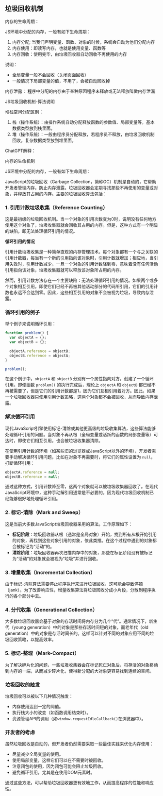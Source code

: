 ## 垃圾回收机制



内存的生命周期：

JS环境中分配的内存，一般有如下生命周期：

1. 内存分配; 当我们声明变量、函数、对象的时候，系统会自动为他们分配内存
2. 内存使用：即读写内存，也就是使用变量、函数等
3. 内存回收：使用完毕，由垃圾回收器自动回收不再使用的内存


说明： 
- 全局变量一般不会回收（关闭页面回收）
- 一般情况下局部变量的值，不用了，会被自动回收掉

内存泄露： 程序中分配的内存由于某种原因程序未释放或无法释放叫做内存泄漏


JS垃圾回收机制-算法说明

堆栈空间分配区别：
1. 栈（操作系统）：由操作系统自动分配释放函数的参数值、局部变量等，基本数据类型放到栈里面。
2. 堆（操作系统）：一般由程序员分配释放，若程序员不释放，由垃圾回收机制回收。复杂数据类型放到堆里面。
   

   


ChatGPT解释：

内存的生命机制

JS环境中分配的内存，一般有如下生命周期：


JavaScript的垃圾回收（Garbage Collection，简称GC）机制是自动的，它帮助开发者管理内存，防止内存泄露。垃圾回收器会定期寻找那些不再使用的变量或对象，并释放其占用的内存。主要的垃圾回收算法包括：

### 1. 引用计数垃圾收集（Reference Counting）

这是最初级的垃圾回收机制。当一个对象的引用次数变为0时，说明没有任何地方使用这个对象了，垃圾收集器就会回收其占用的内存。但是，这种方式有一个明显的缺陷，即无法处理循环引用的情况。

**循环引用的情况**

引用计数垃圾收集是一种简单直观的内存管理技术。每个对象都有一个与之关联的引用计数器，每当有一个新的引用指向该对象时，引用计数就增加；相应地，当引用失效时，引用计数减少。一旦一个对象的引用计数降到零，意味着没有任何活动引用指向该对象，垃圾收集器就可以释放该对象所占用的内存。

然而，引用计数方法存在一个主要缺陷：无法处理循环引用的情况。如果两个或多个对象相互引用，即使它们已经不再被其他活动部分的代码所引用，它们的引用计数也永远不会达到零。因此，这些相互引用的对象不会被视为垃圾，导致内存泄露。

### 循环引用的例子

举个例子来说明循环引用：

```javascript
function problem() {
  var objectA = {};
  var objectB = {};
  
  objectA.reference = objectB;
  objectB.reference = objectA;
}

problem();
```

在这个例子中，`objectA` 和 `objectB` 分别有一个属性指向对方，创建了一个循环引用。即便函数 `problem()` 的执行完成后，理论上 `objectA` 和 `objectB` 都已经不再被需要了，但是它们的引用计数都是1，因为它们互相引用着对方。因此，如果一个垃圾回收器只使用引用计数策略，这两个对象都不会被回收，从而导致内存泄露。

### 解决循环引用

现代JavaScript引擎使用标记-清除或其他更高级的垃圾收集算法，这些算法能够处理循环引用的问题。当对象不再从根（全局变量或活跃的函数的局部变量等）可达时，即使它们相互引用，也会被垃圾收集器清除。

在使用引用计数的环境（如某些旧的浏览器或JavaScript以外的环境），开发者需要手动解决循环引用问题，比如在对象不再需要时，将它们的属性设置为 `null`，打断循环引用：

```javascript
objectA.reference = null;
objectB.reference = null;
```

通过这种方式，引用计数降至零，这两个对象就可以被垃圾收集器回收了。在现代JavaScript环境中，这种手动解引用通常是不必要的，因为现代垃圾回收机制已经能够很好地处理循环引用。


### 2. 标记-清除（Mark and Sweep）

这是当前大多数JavaScript垃圾回收器采用的算法。工作原理如下：

- **标记阶段**：垃圾回收器从根（通常是全局对象）开始，找到所有从根开始引用的对象，再找到这些对象引用的对象，依此类推。在这个过程中遇到的对象都会被标记为“活动”的。
- **清除阶段**：垃圾回收器再次扫描内存中的对象，那些在标记阶段没有被标记为“活动”的对象就会被视为“垃圾”并进行回收。

### 3. 增量收集（Incremental Collection）

由于标记-清除算法需要停止程序执行来进行垃圾回收，这可能会导致停顿（jank）。为了改善响应性，增量收集算法将垃圾回收分成小片段，分散到程序执行的各个部分中去。

### 4. 分代收集（Generational Collection）

大多数垃圾回收器会基于对象的存活时间将内存分为几个“代”。通常情况下，新生代（young generation）中的对象是那些存活时间短的对象，而老年代（old generation）中的对象是存活时间长的。这样可以针对不同的对象应用不同的垃圾回收策略，以提高效率。

### 5. 标记-整理（Mark-Compact）

为了解决碎片化的问题，一些垃圾收集器会在标记死亡对象后，将存活的对象移动到内存的一端，从而减少碎片化，使得新分配的大对象更容易找到连续的空间。



### 垃圾回收的触发

垃圾回收可以被以下几种情况触发：

- 内存使用达到一定的阈值。
- 执行栈大小的改变（如函数调用结束时）。  
- 资源管理API的调用（如`window.requestIdleCallback()`在浏览器中）。

### 开发者的考虑

虽然垃圾回收是自动的，但开发者仍然需要采取一些最佳实践来优化内存使用：

- 尽量减少全局变量的使用。
- 使用局部变量，这样它们可以在不需要时被回收。
- 注意闭包的使用，因为闭包可能会阻止垃圾回收。
- 避免循环引用，尤其是在使用DOM元素时。

通过这些方法，可以帮助垃圾回收器更有效地工作，从而提高程序的性能和响应性。